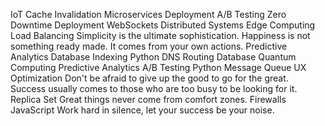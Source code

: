 IoT Cache Invalidation Microservices Deployment A/B Testing Zero Downtime Deployment WebSockets Distributed Systems Edge Computing Load Balancing Simplicity is the ultimate sophistication. Happiness is not something ready made. It comes from your own actions. Predictive Analytics Database Indexing Python
DNS Routing Database Quantum Computing Predictive Analytics A/B Testing Python Message Queue UX Optimization Don't be afraid to give up the good to go for the great. Success usually comes to those who are too busy to be looking for it. Replica Set Great things never come from comfort zones. Firewalls JavaScript Work hard in silence, let your success be your noise.

